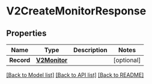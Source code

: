 # V2CreateMonitorResponse

## Properties

Name | Type | Description | Notes
------------ | ------------- | ------------- | -------------
**Record** | [**V2Monitor**](v2Monitor.md) |  | [optional] 

[[Back to Model list]](../README.md#documentation-for-models) [[Back to API list]](../README.md#documentation-for-api-endpoints) [[Back to README]](../README.md)


